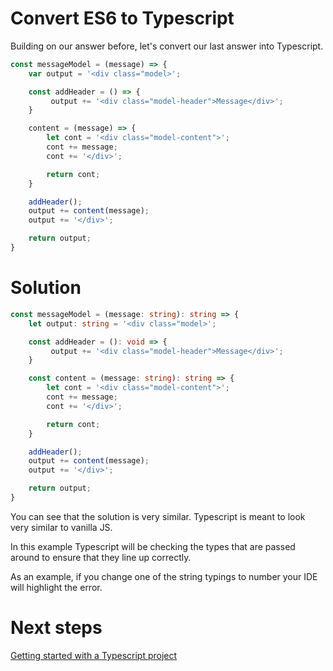 # Convert ES6 to Typescript
Building on our answer before, let's convert our last answer into Typescript.
```javascript
const messageModel = (message) => {
    var output = '<div class="model>';

    const addHeader = () => {
         output += '<div class="model-header">Message</div>';
    }

    content = (message) => {
        let cont = '<div class="model-content">';
        cont += message;
        cont += '</div>';

        return cont;
    }

    addHeader();
    output += content(message);
    output += '</div>';

    return output;
}
```
# Solution
```typescript
const messageModel = (message: string): string => {
    let output: string = '<div class="model>';

    const addHeader = (): void => {
         output += '<div class="model-header">Message</div>';
    }

    const content = (message: string): string => {
        let cont = '<div class="model-content">';
        cont += message;
        cont += '</div>';

        return cont;
    }

    addHeader();
    output += content(message);
    output += '</div>';

    return output;
}
```
You can see that the solution is very similar. Typescript is meant to look very similar to vanilla JS.

In this example Typescript will be checking the types that are passed around to ensure that they line up correctly.

As an example, if you change one of the string typings to number your IDE will highlight the error.

# Next steps
[Getting started with a Typescript project](getting-started.md)